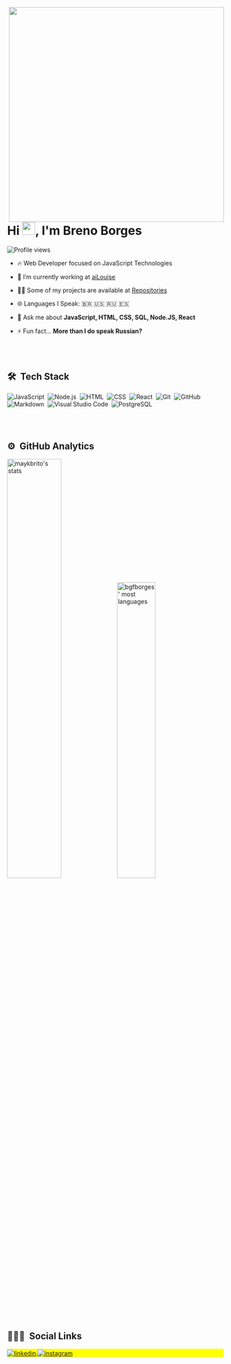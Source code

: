 <img align="right" height="500em" src="https://raw.githubusercontent.com/gist/bgfborges/b02918436c83505a13fb9ce41b8f64e2/raw/86fe8a871ce07df058f03cd65e9586c4dc88b62d/githubcard.svg"/>
<h1 align="left">Hi <img src="https://raw.githubusercontent.com/kaueMarques/kaueMarques/master/hi.gif" width="30px">, I'm Breno Borges</h1>
<p align="left"> <img src="https://komarev.com/ghpvc/?username=bgfborges&color=yellow" alt="Profile views" /> </p>

- 🔥 Web Developer focused on JavaScript Technologies

- 🔭 I’m currently working at [aiLouise](https://ailouise.com)

- 👨‍💻 Some of my projects are available at [Repositories](https://github.com/bgfborges?tab=repositories)

- 🌐 Languages I Speak: 🇧🇷 🇺🇸 🇷🇺 🇪🇸

- 💬 Ask me about **JavaScript, HTML, CSS, SQL, Node.JS, React**

- ⚡ Fun fact... **More than I do speak Russian?**

<br><br>

## 🛠 &nbsp;Tech Stack

![JavaScript](https://img.shields.io/badge/-JavaScript-05122A?style=flat&logo=javascript)&nbsp;
![Node.js](https://img.shields.io/badge/-Node.js-05122A?style=flat&logo=node.js)&nbsp;
![HTML](https://img.shields.io/badge/-HTML-05122A?style=flat&logo=HTML5)&nbsp;
![CSS](https://img.shields.io/badge/-CSS-05122A?style=flat&logo=CSS3&logoColor=1572B6)&nbsp;
![React](https://img.shields.io/badge/-React-05122A?style=flat&logo=react)&nbsp;
![Git](https://img.shields.io/badge/-Git-05122A?style=flat&logo=git)&nbsp;
![GitHub](https://img.shields.io/badge/-GitHub-05122A?style=flat&logo=github)&nbsp;
![Markdown](https://img.shields.io/badge/-Markdown-05122A?style=flat&logo=markdown)&nbsp;
![Visual Studio Code](https://img.shields.io/badge/-Visual%20Studio%20Code-05122A?style=flat&logo=visual-studio-code&logoColor=007ACC)&nbsp;
![PostgreSQL](https://img.shields.io/badge/-PostgreSQL-05122A?style=flat&logo=postgresql)&nbsp;

<br><br>

## ⚙️ &nbsp;GitHub Analytics

<p align="left">
<img width="50%" src="https://github-readme-stats.vercel.app/api?username=bgfborges&show_icons=true&theme=vision-friendly-dark" alt="maykbrito's stats"/>
<img width="42%" src="https://github-readme-stats.vercel.app/api/top-langs/?username=bgfborges&layout=compact&theme=vision-friendly-dark" alt="bgfborges' most languages"/>
</p>

<br><br>

## 👨🏽‍🦲 &nbsp;Social Links

<p align="left" style="background:yellow">
<a href="https://linkedin.com/in/bgfborges" target="_blank">
  <img align="center" src="https://img.shields.io/badge/-bgfborges-05122A?style=flat&logo=linkedin" alt="linkedin"/>
</a>
<a href="https://instagram.com/bgfborges" target="_blank">
 <img align="center" src="https://img.shields.io/badge/-bgfborges-05122A?style=flat&logo=instagram" alt="instagram"/>
</a>
</p>

<!--
**maykbrito/maykbrito** is a ✨ _special_ ✨ repository because its `README.md` (this file) appears on your GitHub profile.

Here are some ideas to get you started:

- 🔭 I’m currently working on ...
- 🌱 I’m currently learning ...
- 👯 I’m looking to collaborate on ...
- 🤔 I’m looking for help with ...
- 💬 Ask me about ...
- 📫 How to reach me: ...
- 😄 Pronouns: ...
- ⚡ Fun fact: ...
-->
